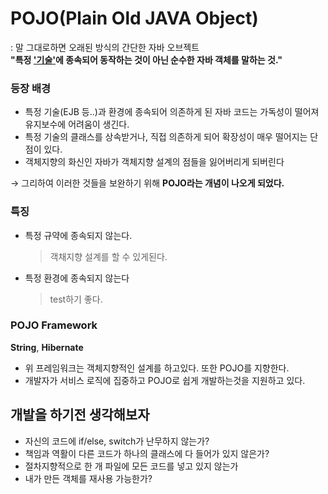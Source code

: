 # POJO(Plain Old JAVA Object)
: 말 그대로하면 오래된 방식의 간단한 자바 오브젝트  
**"특정 <U>'기술'</U>에 종속되어 동작하는 것이 아닌 순수한 자바 객체를 말하는 것."**

### 등장 배경  
- 특정 기술(EJB 등..)과 환경에 종속되어 의존하게 된 자바 코드는 가독성이 떨어져 유지보수에 어려움이 생긴다.  
- 특정 기술의 클래스를 상속받거나, 직접 의존하게 되어 확장성이 매우 떨어지는 단점이 있다.
- 객체지향의 화신인 자바가 객체지향 설계의 점들을 잃어버리게 되버린다 

&rarr; 그리하여 이러한 것들을 보완하기 위해 **POJO라는 개념이 나오게 되었다.**

### 특징
- 특정 규약에 종속되지 않는다.
    >객채지향 설계를 할 수 있게된다.
- 특정 환경에 종속되지 않는다
    > test하기 좋다.

### POJO Framework
**String**, **Hibernate**  
- 위 프레임워크는 객체지향적인 설계를 하고있다. 또한 POJO를 지향한다.
- 개발자가 서비스 로직에 집중하고 POJO로 쉽게 개발하는것을 지원하고 있다.


## 개발을 하기전 생각해보자
- 자신의 코드에 if/else, switch가 난무하지 않는가?
- 책임과 역활이 다른 코드가 하나의 클래스에 다 들어가 있지 않은가?
- 절차지향적으로 한 개 파일에 모든 코드를 넣고 있지 않는가
- 내가 만든 객체를 재사용 가능한가?
    